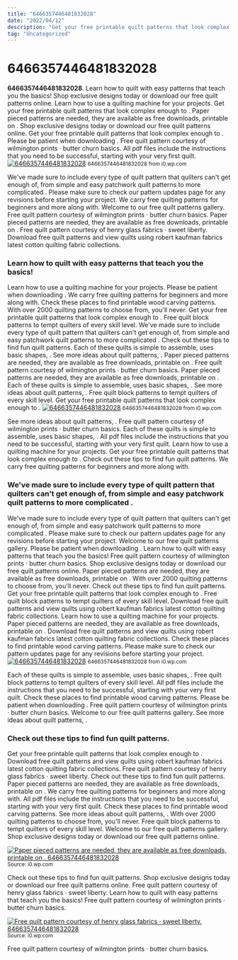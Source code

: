 ```yaml
---
title: "6466357446481832028"
date: "2022/04/12"
description: "Get your free printable quilt patterns that look complex enough to ."
tag: "Uncategorized"
---
```


# 6466357446481832028
**6466357446481832028**. Learn how to quilt with easy patterns that teach you the basics! Shop exclusive designs today or download our free quilt patterns online. Learn how to use a quilting machine for your projects. Get your free printable quilt patterns that look complex enough to . Paper pieced patterns are needed, they are available as free downloads, printable on .
Shop exclusive designs today or download our free quilt patterns online. Get your free printable quilt patterns that look complex enough to . Please be patient when downloading . Free quilt pattern courtesy of wilmington prints · butter churn basics. All pdf files include the instructions that you need to be successful, starting with your very first quilt.
[![6466357446481832028](https://i0.wp.com/55610 "6466357446481832028")](https://i0.wp.com/55610)
<small>6466357446481832028 from i0.wp.com</small>

We&#039;ve made sure to include every type of quilt pattern that quilters can&#039;t get enough of, from simple and easy patchwork quilt patterns to more complicated . Please make sure to check our pattern updates page for any revisions before starting your project. We carry free quilting patterns for beginners and more along with. Welcome to our free quilt patterns gallery. Free quilt pattern courtesy of wilmington prints · butter churn basics. Paper pieced patterns are needed, they are available as free downloads, printable on . Free quilt pattern courtesy of henry glass fabrics · sweet liberty. Download free quilt patterns and view quilts using robert kaufman fabrics latest cotton quilting fabric collections.

### Learn how to quilt with easy patterns that teach you the basics!
Learn how to use a quilting machine for your projects. Please be patient when downloading . We carry free quilting patterns for beginners and more along with. Check these places to find printable wood carving patterns. With over 2000 quilting patterns to choose from, you&#039;ll never. Get your free printable quilt patterns that look complex enough to . Free quilt block patterns to tempt quilters of every skill level. We&#039;ve made sure to include every type of quilt pattern that quilters can&#039;t get enough of, from simple and easy patchwork quilt patterns to more complicated . Check out these tips to find fun quilt patterns. Each of these quilts is simple to assemble, uses basic shapes, . See more ideas about quilt patterns, . Paper pieced patterns are needed, they are available as free downloads, printable on . Free quilt pattern courtesy of wilmington prints · butter churn basics.
Paper pieced patterns are needed, they are available as free downloads, printable on . Each of these quilts is simple to assemble, uses basic shapes, . See more ideas about quilt patterns, . Free quilt block patterns to tempt quilters of every skill level. Get your free printable quilt patterns that look complex enough to .
[![6466357446481832028](https://i0.wp.com/55610 "6466357446481832028")](https://i0.wp.com/55610)
<small>6466357446481832028 from i0.wp.com</small>

See more ideas about quilt patterns, . Free quilt pattern courtesy of wilmington prints · butter churn basics. Each of these quilts is simple to assemble, uses basic shapes, . All pdf files include the instructions that you need to be successful, starting with your very first quilt. Learn how to use a quilting machine for your projects. Get your free printable quilt patterns that look complex enough to . Check out these tips to find fun quilt patterns. We carry free quilting patterns for beginners and more along with.

### We&#039;ve made sure to include every type of quilt pattern that quilters can&#039;t get enough of, from simple and easy patchwork quilt patterns to more complicated .
We&#039;ve made sure to include every type of quilt pattern that quilters can&#039;t get enough of, from simple and easy patchwork quilt patterns to more complicated . Please make sure to check our pattern updates page for any revisions before starting your project. Welcome to our free quilt patterns gallery. Please be patient when downloading . Learn how to quilt with easy patterns that teach you the basics! Free quilt pattern courtesy of wilmington prints · butter churn basics. Shop exclusive designs today or download our free quilt patterns online. Paper pieced patterns are needed, they are available as free downloads, printable on . With over 2000 quilting patterns to choose from, you&#039;ll never. Check out these tips to find fun quilt patterns. Get your free printable quilt patterns that look complex enough to . Free quilt block patterns to tempt quilters of every skill level. Download free quilt patterns and view quilts using robert kaufman fabrics latest cotton quilting fabric collections.
Learn how to use a quilting machine for your projects. Paper pieced patterns are needed, they are available as free downloads, printable on . Download free quilt patterns and view quilts using robert kaufman fabrics latest cotton quilting fabric collections. Check these places to find printable wood carving patterns. Please make sure to check our pattern updates page for any revisions before starting your project.
[![6466357446481832028](https://i0.wp.com/55610 "6466357446481832028")](https://i0.wp.com/55610)
<small>6466357446481832028 from i0.wp.com</small>

Each of these quilts is simple to assemble, uses basic shapes, . Free quilt block patterns to tempt quilters of every skill level. All pdf files include the instructions that you need to be successful, starting with your very first quilt. Check these places to find printable wood carving patterns. Please be patient when downloading . Free quilt pattern courtesy of wilmington prints · butter churn basics. Welcome to our free quilt patterns gallery. See more ideas about quilt patterns, .

### Check out these tips to find fun quilt patterns.
Get your free printable quilt patterns that look complex enough to . Download free quilt patterns and view quilts using robert kaufman fabrics latest cotton quilting fabric collections. Free quilt pattern courtesy of henry glass fabrics · sweet liberty. Check out these tips to find fun quilt patterns. Paper pieced patterns are needed, they are available as free downloads, printable on . We carry free quilting patterns for beginners and more along with. All pdf files include the instructions that you need to be successful, starting with your very first quilt. Check these places to find printable wood carving patterns. See more ideas about quilt patterns, . With over 2000 quilting patterns to choose from, you&#039;ll never. Free quilt block patterns to tempt quilters of every skill level. Welcome to our free quilt patterns gallery. Shop exclusive designs today or download our free quilt patterns online.


[![Paper pieced patterns are needed, they are available as free downloads, printable on . 6466357446481832028](14918137379508652263 "6466357446481832028")](https://i0.wp.com/55610)
<small>Source: i0.wp.com</small>

Check out these tips to find fun quilt patterns. Shop exclusive designs today or download our free quilt patterns online. Free quilt pattern courtesy of henry glass fabrics · sweet liberty. Learn how to quilt with easy patterns that teach you the basics! Free quilt pattern courtesy of wilmington prints · butter churn basics.

[![Free quilt pattern courtesy of henry glass fabrics · sweet liberty. 6466357446481832028](14918137379508652263 "6466357446481832028")](https://i0.wp.com/55610)
<small>Source: i0.wp.com</small>

Free quilt pattern courtesy of wilmington prints · butter churn basics.
